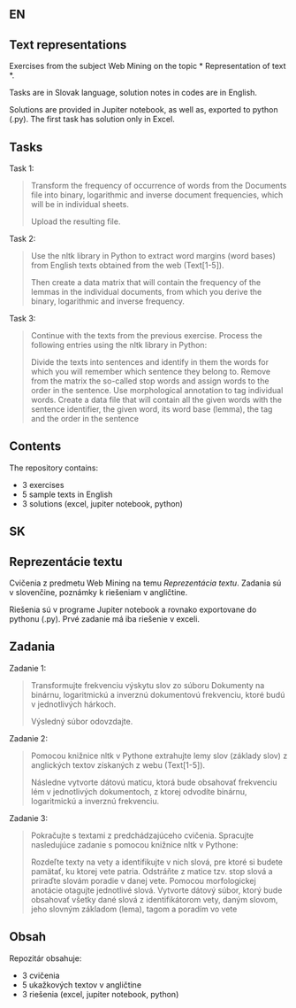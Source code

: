 ## EN
## Text representations

Exercises from the subject Web Mining on the topic * Representation of text *.

Tasks are in Slovak language, solution notes in codes are in English.

Solutions are provided in Jupiter notebook, as well as, exported to python (.py).
The first task has solution only in Excel.

## Tasks

Task 1:
> Transform the frequency of occurrence of words from the Documents file into binary, logarithmic and inverse document frequencies, which will be in individual sheets.
>
> Upload the resulting file.

Task 2:
> Use the nltk library in Python to extract word margins (word bases) from English texts obtained from the web (Text[1-5]).
>
> Then create a data matrix that will contain the frequency of the lemmas in the individual documents, from which you derive the binary, logarithmic and inverse frequency.


Task 3:
> Continue with the texts from the previous exercise. Process the following entries using the nltk library in Python:
>
> Divide the texts into sentences and identify in them the words for which you will remember which sentence they belong to. Remove from the matrix the so-called stop words and assign words to the order in the sentence. Use morphological annotation to tag individual words. Create a data file that will contain all the given words with the sentence identifier, the given word, its word base (lemma), the tag and the order in the sentence

## Contents

The repository contains:

- 3 exercises
- 5 sample texts in English
- 3 solutions (excel, jupiter notebook, python)


## SK
## Reprezentácie textu

Cvičenia z predmetu Web Mining na temu *Reprezentácia textu*.
Zadania sú v slovenčine, poznámky k riešeniam v angličtine.

Riešenia sú v programe Jupiter notebook a rovnako exportovane do pythonu (.py).
Prvé zadanie má iba riešenie v exceli.

## Zadania

Zadanie 1:
> Transformujte frekvenciu výskytu slov zo súboru Dokumenty na binárnu, logaritmickú a inverznú dokumentovú frekvenciu, ktoré budú v jednotlivých hárkoch.
>
> Výsledný súbor odovzdajte.

Zadanie 2:
> Pomocou knižnice nltk v Pythone extrahujte lemy slov (základy slov) z anglických textov získaných z webu (Text[1-5]).
>
> Následne vytvorte dátovú maticu, ktorá bude obsahovať frekvenciu lém v jednotlivých dokumentoch, z ktorej odvodíte binárnu, logaritmickú a inverznú frekvenciu.


Zadanie 3:
> Pokračujte s textami z predchádzajúceho cvičenia. Spracujte nasledujúce zadanie s pomocou knižnice nltk v Pythone:
>
> Rozdeľte texty na vety a identifikujte v nich slová, pre ktoré si budete pamätať, ku ktorej vete patria. Odstráňte z matice tzv. stop slová a priraďte slovám poradie v danej vete. Pomocou morfologickej anotácie otagujte jednotlivé slová. Vytvorte dátový súbor, ktorý bude obsahovať všetky dané slová z identifikátorom vety, daným slovom, jeho slovným základom (lema), tagom a poradím vo vete

## Obsah

Repozitár obsahuje:

- 3 cvičenia
- 5 ukažkových textov v angličtine
- 3 riešenia (excel, jupiter notebook, python)
